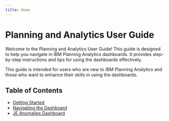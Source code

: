 ```yaml
---
title: Home
---
```


# Planning and Analytics User Guide

Welcome to the Planning and Analytics User Guide! This guide is designed to help you navigate in IBM Planning Analytics dashboards. It provides step-by-step instructions and tips for using the dashboards effectively.

This guide is intended for users who are new to IBM Planning Analytics and those who want to enhance their skills in using the dashboards.

## Table of Contents

- [Getting Started](./getting_started.md)
- [Navigating the Dashboard](#navigating-the-dashboard)
- [JE Anomalies Dashboard](../docs/usecases/je_anomalies_dashboard/index.md)
